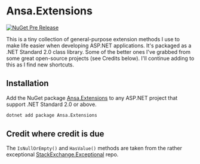 # Ansa.Extensions

[![NuGet Pre Release](https://img.shields.io/nuget/vpre/Ansa.Extensions.svg)](https://www.nuget.org/packages/Ansa.Extensions/)

This is a tiny collection of general-purpose extension methods I use to make life easier when developing ASP.NET applications. It's packaged as a .NET Standard 2.0 class library. Some of the better ones I've grabbed from some great open-source projects (see Credits below). I'll continue adding to this as I find new shortcuts.

## Installation

Add the NuGet package [Ansa.Extensions](https://www.nuget.org/packages/Ansa.Extensions/) to any ASP.NET project that support .NET Standard 2.0 or above.

```cmd
dotnet add package Ansa.Extensions
```

## Credit where credit is due

The `IsNullOrEmpty()` and `HasValue()` methods are taken from the rather exceptional [StackExchange.Exceptional](https://github.com/NickCraver/StackExchange.Exceptional) repo.
